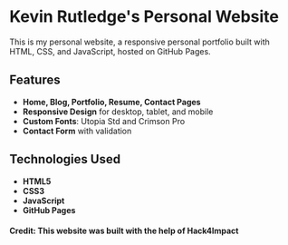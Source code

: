 # Kevin Rutledge's Personal Website

This is my personal website, a responsive personal portfolio built with HTML, CSS, and JavaScript, hosted on GitHub Pages.

## Features

- **Home, Blog, Portfolio, Resume, Contact Pages**
- **Responsive Design** for desktop, tablet, and mobile
- **Custom Fonts**: Utopia Std and Crimson Pro
- **Contact Form** with validation

## Technologies Used

- **HTML5**
- **CSS3**
- **JavaScript**
- **GitHub Pages**

#### Credit: This website was built with the help of Hack4Impact
